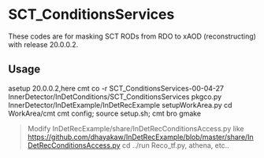 # SCT_ConditionsServices

These codes are for masking SCT RODs from RDO to xAOD (reconstructing) with release 20.0.0.2.

## Usage
asetup 20.0.0.2,here
cmt co -r SCT_ConditionsServices-00-04-27 InnerDetector/InDetConditions/SCT_ConditionsServices
pkgco.py InnerDetector/InDetExample/InDetRecExample
setupWorkArea.py
cd WorkArea/cmt
cmt config; source setup.sh; cmt bro gmake
> Modify InDetRecExample/share/InDetRecConditionsAccess.py like
> https://github.com/dhayakaw/InDetRecExample/blob/master/share/InDetRecConditionsAccess.py
cd ../run
Reco_tf.py, athena, etc..

